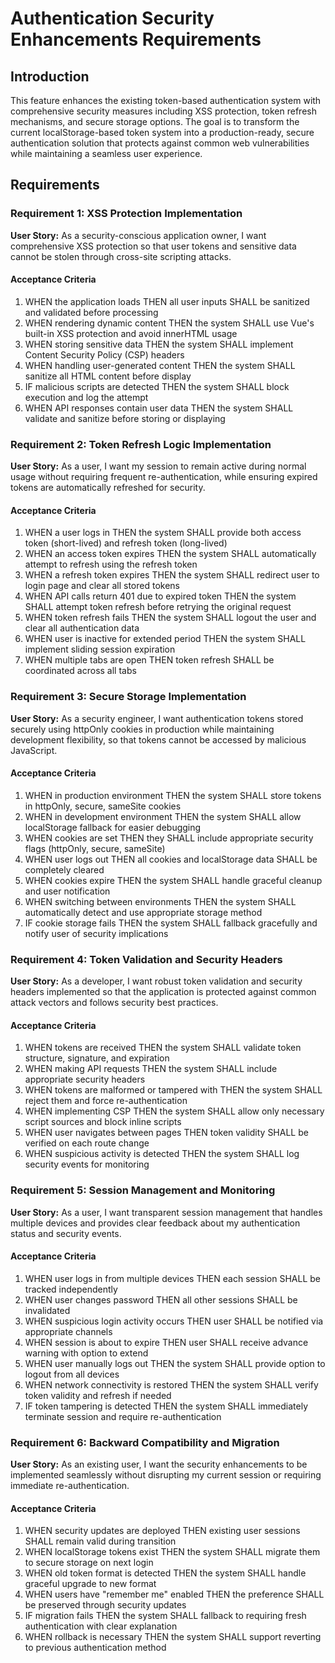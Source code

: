 # Authentication Security Enhancements Requirements

## Introduction

This feature enhances the existing token-based authentication system with comprehensive security measures including XSS protection, token refresh mechanisms, and secure storage options. The goal is to transform the current localStorage-based token system into a production-ready, secure authentication solution that protects against common web vulnerabilities while maintaining a seamless user experience.

## Requirements

### Requirement 1: XSS Protection Implementation

**User Story:** As a security-conscious application owner, I want comprehensive XSS protection so that user tokens and sensitive data cannot be stolen through cross-site scripting attacks.

#### Acceptance Criteria

1. WHEN the application loads THEN all user inputs SHALL be sanitized and validated before processing
2. WHEN rendering dynamic content THEN the system SHALL use Vue's built-in XSS protection and avoid innerHTML usage
3. WHEN storing sensitive data THEN the system SHALL implement Content Security Policy (CSP) headers
4. WHEN handling user-generated content THEN the system SHALL sanitize all HTML content before display
5. IF malicious scripts are detected THEN the system SHALL block execution and log the attempt
6. WHEN API responses contain user data THEN the system SHALL validate and sanitize before storing or displaying

### Requirement 2: Token Refresh Logic Implementation

**User Story:** As a user, I want my session to remain active during normal usage without requiring frequent re-authentication, while ensuring expired tokens are automatically refreshed for security.

#### Acceptance Criteria

1. WHEN a user logs in THEN the system SHALL provide both access token (short-lived) and refresh token (long-lived)
2. WHEN an access token expires THEN the system SHALL automatically attempt to refresh using the refresh token
3. WHEN a refresh token expires THEN the system SHALL redirect user to login page and clear all stored tokens
4. WHEN API calls return 401 due to expired token THEN the system SHALL attempt token refresh before retrying the original request
5. WHEN token refresh fails THEN the system SHALL logout the user and clear all authentication data
6. WHEN user is inactive for extended period THEN the system SHALL implement sliding session expiration
7. WHEN multiple tabs are open THEN token refresh SHALL be coordinated across all tabs

### Requirement 3: Secure Storage Implementation

**User Story:** As a security engineer, I want authentication tokens stored securely using httpOnly cookies in production while maintaining development flexibility, so that tokens cannot be accessed by malicious JavaScript.

#### Acceptance Criteria

1. WHEN in production environment THEN the system SHALL store tokens in httpOnly, secure, sameSite cookies
2. WHEN in development environment THEN the system SHALL allow localStorage fallback for easier debugging
3. WHEN cookies are set THEN they SHALL include appropriate security flags (httpOnly, secure, sameSite)
4. WHEN user logs out THEN all cookies and localStorage data SHALL be completely cleared
5. WHEN cookies expire THEN the system SHALL handle graceful cleanup and user notification
6. WHEN switching between environments THEN the system SHALL automatically detect and use appropriate storage method
7. IF cookie storage fails THEN the system SHALL fallback gracefully and notify user of security implications

### Requirement 4: Token Validation and Security Headers

**User Story:** As a developer, I want robust token validation and security headers implemented so that the application is protected against common attack vectors and follows security best practices.

#### Acceptance Criteria

1. WHEN tokens are received THEN the system SHALL validate token structure, signature, and expiration
2. WHEN making API requests THEN the system SHALL include appropriate security headers
3. WHEN tokens are malformed or tampered with THEN the system SHALL reject them and force re-authentication
4. WHEN implementing CSP THEN the system SHALL allow only necessary script sources and block inline scripts
5. WHEN user navigates between pages THEN token validity SHALL be verified on each route change
6. WHEN suspicious activity is detected THEN the system SHALL log security events for monitoring

### Requirement 5: Session Management and Monitoring

**User Story:** As a user, I want transparent session management that handles multiple devices and provides clear feedback about my authentication status and security events.

#### Acceptance Criteria

1. WHEN user logs in from multiple devices THEN each session SHALL be tracked independently
2. WHEN user changes password THEN all other sessions SHALL be invalidated
3. WHEN suspicious login activity occurs THEN user SHALL be notified via appropriate channels
4. WHEN session is about to expire THEN user SHALL receive advance warning with option to extend
5. WHEN user manually logs out THEN the system SHALL provide option to logout from all devices
6. WHEN network connectivity is restored THEN the system SHALL verify token validity and refresh if needed
7. IF token tampering is detected THEN the system SHALL immediately terminate session and require re-authentication

### Requirement 6: Backward Compatibility and Migration

**User Story:** As an existing user, I want the security enhancements to be implemented seamlessly without disrupting my current session or requiring immediate re-authentication.

#### Acceptance Criteria

1. WHEN security updates are deployed THEN existing user sessions SHALL remain valid during transition
2. WHEN localStorage tokens exist THEN the system SHALL migrate them to secure storage on next login
3. WHEN old token format is detected THEN the system SHALL handle graceful upgrade to new format
4. WHEN users have "remember me" enabled THEN the preference SHALL be preserved through security updates
5. IF migration fails THEN the system SHALL fallback to requiring fresh authentication with clear explanation
6. WHEN rollback is necessary THEN the system SHALL support reverting to previous authentication method
